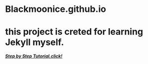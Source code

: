 # Blackmoonice.github.io

# this project is creted for learning Jekyll myself.

***[Step by Step Tutorial,click!](https://jekyllrb.com/docs/step-by-step/01-setup/)***